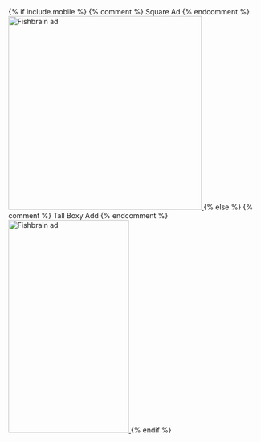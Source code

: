 <div class="ad custom">
<!-- START ADVERTISER: Fishbrain AB from awin.com -->
{% if include.mobile %}
{% comment %} Square Ad {% endcomment %}
  <a href="https://www.awin1.com/cread.php?s=2909670&v=19294&q=401837&r=730047" class="awin-ad awin-ad-fishbrain awin-ad-mobile">
    <img src="https://www.awin1.com/cshow.php?s=2909670&v=19294&q=401837&r=730047" border="0" alt="Fishbrain ad" width="385px" height="385px" />
  </a>
{% else %}
{% comment %} Tall Boxy Add {% endcomment %}
  <a href="https://www.awin1.com/cread.php?s=2909669&v=19294&q=412409&r=730047" class="awin-ad awin-ad-fishbrain awin-ad-desktop">
    <img src="https://www.awin1.com/cshow.php?s=2909669&v=19294&q=412409&r=730047" border="0" alt="Fishbrain ad" width="240px" height="423px" />
  </a>
{% endif %}
<!-- END ADVERTISER: Fishbrain AB from awin.com -->
</div>